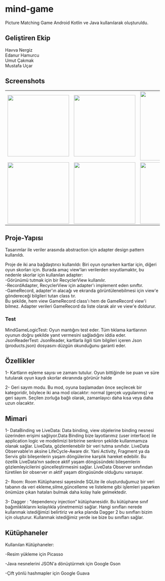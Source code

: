 # mind-game
Picture Matching Game Android Kotlin ve Java kullanılarak oluşturuldu.

## Geliştiren Ekip
Havva Nergiz <br>
Edanur Hamurcu <br>
Umut Çakmak <br>
Mustafa Uçar <br>

## Screenshots
<table>
  <tr>
    <td>
      <img width="200" src="https://github.com/umutcakmaks/mind-game/blob/master/app/src/main/res/raw/home.png">
    </td>
    <td>
      <img width="200" src="https://github.com/umutcakmaks/mind-game/blob/master/app/src/main/res/raw/options.png">
    </td>
    <td>
    <img width="225" src="https://github.com/umutcakmaks/mind-game/blob/master/app/src/main/res/raw/mindgame.gif">
    </td>
  </tr>
  <tr>
    <td>
      <img width="200" src="https://github.com/umutcakmaks/mind-game/blob/master/app/src/main/res/raw/game.PNG">
    </td>
    <td>
      <img width="200" src="https://github.com/umutcakmaks/mind-game/blob/master/app/src/main/res/raw/gameopen.PNG">
    </td>
    <td>
      <img width="200" src="https://github.com/umutcakmaks/mind-game/blob/master/app/src/main/res/raw/scores.PNG">
    </td>
  </tr>
</table>

## Proje-Yapısı
Tasarımlar ile veriler arasında abstraction için adapter design pattern kullanıldı.

Proje de iki ana bağdaştırıcı kullanıldı:
Biri oyun oynarken kartlar için, diğeri oyun skorları için. Burada amaç view'ları verilerden soyutlamaktır, bu nedenle skorlar için kullanılan adapter: <br>
-Görünümü tutmak için bir RecyclerView kullanılır. <br>
-RecordAdapter, RecyclerView için adapter'ı implement eden sınıftır. <br>
-GameRecord, adapter'ın alacağı ve ekranda görüntülenebilmesi için view'e göndereceği bilgileri tutan class tır. <br>
Bu şekilde, hem view GameRecord class'ı hem de GameRecord view'i bilmez. Adapter verileri GameRecord da liste olarak alır ve view'e doldurur.

### Test
MindGameLogicTest: Oyun mantığını test eder. Tüm tıklama kartlarının oyunun doğru şekilde yanıt vermesini sağladığını iddia eder. <br>
JsonReaderTest: JsonReader, kartlarla ilgili tüm bilgileri içeren Json (products.json) dosyasını düzgün okunduğunu garanti eder.

## Özellikler
1- Kartların eşleme sayısı ve zamanı tutulur. Oyun bittiğinde ise puan ve süre tutularak oyun kaydı skorlar ekranında görünür halde

2- Geri sayım modu. Bu mod, oyuna başlamadan önce seçilecek bir kategoridir, böylece iki ana mod olacaktır: normal (gerçek uygulanmış) ve geri sayım. Seçilen zorluğa bağlı olarak, zamanlayıcı daha kısa veya daha uzun olacaktır.

## Mimari
1- DataBinding ve LiveData: Data binding, view objelerine binding nesnesi üzerinden erişimi sağlıyor.Data Binding bize layotlarımız (user interface) ile application logic ve modelimizi birbirine senkron şekilde kullanmamıza olanak sağlar. 
LiveData, gözlemlenebilir bir veri tutma sınıfıdır. LiveData Observable’ın aksine LifeCycle-Aware dir. Yani Activity, Fragment ya da Servis gibi bileşenlerin yaşam döngülerine karşılık hareket edebilir. 
Bu özellik LiveData’nın sadece aktif yaşam döngüsündeki bileşemlerin gözlemleyicilerini güncelleştirmesini sağlar. LiveData Observer sınıfından türetilen bir observer ın aktif yaşam döngüsünde olduğunu varsayar.


2- Room: Room Kütüphanesi sayesinde SQLite ile oluşturduğumuz bir veri tabanın da veri ekleme,silme,güncelleme ve listeleme gibi işlemleri yaparken önümüze çıkan hataları bulmak daha kolay hale gelmektedir.


3- Dagger : "dependency injection” kütüphanesidir.
Bu kütüphane sınıf bağımlıklıklarını kolaylıkla yönetmemizi sağlar. Hangi sınıfları nerede kullanmak istediğimizi belirtiriz ve arka planda Dagger 2 bu sınıfları bizim için oluşturur. Kullanmak istediğimiz yerde ise bize bu sınıfları sağlar.

## Kütüphaneler
Kullanılan Kütüphaneler:

-Resim yükleme için Picasso

-Java nesnelerini JSON'a dönüştürmek için Google Gson

-Çift yönlü hashmapler için Google Guava 
